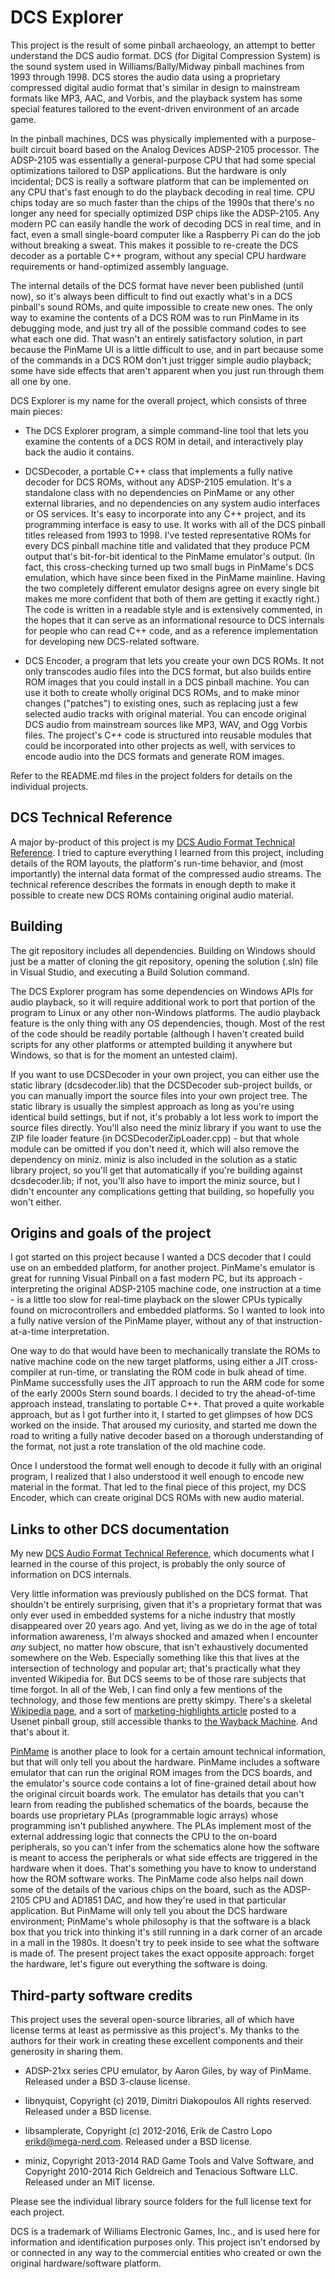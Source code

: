 # DCS Explorer

This project is the result of some pinball archaeology, an attempt to
better understand the DCS audio format.  DCS (for Digital Compression
System) is the sound system used in Williams/&ZeroWidthSpace;Bally/&ZeroWidthSpace;Midway pinball
machines from 1993 through 1998.  DCS stores the audio data using a
proprietary compressed digital audio format that's similar in design
to mainstream formats like MP3, AAC, and Vorbis, and the playback system
has some special features tailored to the event-driven environment of
an arcade game.

In the pinball machines, DCS was physically implemented with a
purpose-built circuit board based on the Analog Devices ADSP-2105
processor.  The ADSP-2105 was essentially a general-purpose CPU that
had some special optimizations tailored to DSP applications.  But the
hardware is only incidental; DCS is really a software platform that
can be implemented on any CPU that's fast enough to do the playback
decoding in real time.  CPU chips today are so much faster than the
chips of the 1990s that there's no longer any need for specially
optimized DSP chips like the ADSP-2105.  Any modern PC can easily
handle the work of decoding DCS in real time, and in fact, even a
small single-board computer like a Raspberry Pi can do the job without
breaking a sweat.  This makes it possible to re-create the DCS decoder
as a portable C++ program, without any special CPU hardware
requirements or hand-optimized assembly language.

The internal details of the DCS format have never been published
(until now), so it's always been difficult to find out exactly what's
in a DCS pinball's sound ROMs, and quite impossible to create new
ones.  The only way to examine the contents of a DCS ROM was to run
PinMame in its debugging mode, and just try all of the possible
command codes to see what each one did.  That wasn't an entirely
satisfactory solution, in part because the PinMame UI is a little
difficult to use, and in part because some of the commands in a DCS
ROM don't just trigger simple audio playback; some have side effects
that aren't apparent when you just run through them all one by one.

DCS Explorer is my name for the overall project, which consists
of three main pieces:

* The DCS Explorer program, a simple command-line tool that lets you examine
the contents of a DCS ROM in detail, and interactively play back
the audio it contains.

* DCSDecoder, a portable C++ class that implements a fully native
decoder for DCS ROMs, without any ADSP-2105 emulation.  It's a
standalone class with no dependencies on PinMame or any other external
libraries, and no dependencies on any system audio interfaces or OS
services.  It's easy to incorporate into any C++ project, and its
programming interface is easy to use.  It works with all of the DCS
pinball titles released from 1993 to 1998.  I've tested representative
ROMs for every DCS pinball machine title and validated that they produce PCM output
that's bit-for-bit identical to the PinMame emulator's output.  (In
fact, this cross-checking turned up two small bugs in PinMame's DCS
emulation, which have since been fixed in the PinMame mainline.
Having the two completely different emulator designs agree on every
single bit makes me more confident that both of them are getting it
exactly right.)  The code is written in a readable style and is
extensively commented, in the hopes that it can serve as an
informational resource to DCS internals for people who can read C++
code, and as a reference implementation for developing new DCS-related
software.

* DCS Encoder, a program that lets you create your own DCS ROMs.
It not only transcodes audio files into the DCS format, but also
builds entire ROM images that you could install in a DCS pinball
machine.  You can use it both to create wholly original DCS ROMs, and
to make minor changes ("patches") to existing ones, such as
replacing just a few selected audio tracks with original material.
You can encode original DCS audio from mainstream sources like
MP3, WAV, and Ogg Vorbis files.  The project's C++ code is
structured into reusable modules that could be incorporated into
other projects as well, with services to encode audio into the
DCS formats and generate ROM images.

Refer to the README.md files in the project folders for details
on the individual projects.



## DCS Technical Reference

A major by-product of this project is my [DCS Audio Format Technical Reference](http://mjrnet.org/pinscape/dcsref/DCS_format_reference.html).
I tried to capture everything I learned from this project, including
details of the ROM layouts, the platform's run-time behavior, and
(most importantly) the internal data format of the compressed
audio streams.  The technical reference describes the formats in
enough depth to make it possible to create new DCS ROMs
containing original audio material.


## Building

The git repository includes all dependencies.  Building on Windows
should just be a matter of cloning the git repository, opening the
solution (.sln) file in Visual Studio, and executing a Build Solution
command.

The DCS Explorer program has some dependencies on Windows APIs for
audio playback, so it will require additional work to port that
portion of the program to Linux or any other non-Windows platforms.
The audio playback feature is the only thing with any OS dependencies,
though.  Most of the rest of the code should be readily portable
(although I haven't created build scripts for any other platforms or
attempted building it anywhere but Windows, so that is for the moment
an untested claim).

If you want to use DCSDecoder in your own project, you can either use
the static library (dcsdecoder.lib) that the DCSDecoder sub-project
builds, or you can manually import the source files into your own
project tree.  The static library is usually the simplest approach as
long as you're using identical build settings, but if not, it's
probably a lot less work to import the source files directly.  You'll
also need the miniz library if you want to use the ZIP file loader
feature (in DCSDecoderZipLoader.cpp) - but that whole module can be
omitted if you don't need it, which will also remove the dependency on
miniz.  miniz is also included in the solution as a static library
project, so you'll get that automatically if you're building against
dcsdecoder.lib; if not, you'll also have to import the miniz source,
but I didn't encounter any complications getting that building, so
hopefully you won't either.


## Origins and goals of the project

I got started on this project because I wanted a DCS decoder that I
could use on an embedded platform, for another project.  PinMame's
emulator is great for running Visual Pinball on a fast modern PC, but
its approach - interpreting the original ADSP-2105 machine code, one
instruction at a time - is a little too slow for real-time playback on
the slower CPUs typically found on microcontrollers and embedded
platforms.  So I wanted to look into a fully native version of the
PinMame player, without any of that instruction-at-a-time
interpretation.

One way to do that would have been to mechanically translate the ROMs
to native machine code on the new target platforms, using either a JIT
cross-compiler at run-time, or translating the ROM code in bulk ahead
of time.  PinMame successfully uses the JIT approach to run the ARM
code for some of the early 2000s Stern sound boards.  I decided to try
the ahead-of-time approach instead, translating to portable C++.  That
proved a quite workable approach, but as I got further into it, I
started to get glimpses of how DCS worked on the inside.  That aroused
my curiosity, and started me down the road to writing a fully native
decoder based on a thorough understanding of the format, not just a
rote translation of the old machine code.

Once I understood the format well enough to decode it fully with an
original program, I realized that I also understood it well enough to
encode new material in the format. That led to the final piece of this
project, my DCS Encoder, which can create original DCS ROMs with new
audio material.



## Links to other DCS documentation

My new [DCS Audio Format Technical Reference](http://mjrnet.org/pinscape/dcsref/DCS_format_reference.html),
which documents what I learned in the course of this project,
is probably the only source of information on DCS internals.

Very little information was previously published on the DCS
format.  That shouldn't be entirely surprising, given that it's a
proprietary format that was only ever used in embedded systems for a
niche industry that mostly disappeared over 20 years ago.  And yet, living
as we do in the age of total information awareness, I'm
always shocked and amazed when I encounter *any* subject, no matter how obscure,
that isn't exhaustively documented somewhere on the Web.  Especially 
something like this that lives at the intersection of technology and popular art;
that's practically what they invented Wikipedia for.  But DCS seems to
be of those rare subjects that time forgot.  In all of the Web, I can find only a few
mentions of the technology, and those few mentions are pretty skimpy.
There's a skeletal [Wikipedia page](https://en.wikipedia.org/wiki/Digital_Compression_System),
and a sort of [marketing-highlights article](https://web.archive.org/web/20070929205008/http://pinballhq.com/willy/willy3.htm)
posted to a Usenet pinball group, still accessible thanks to
[the Wayback Machine](https://web.archive.org/).  And that's about it.

[PinMame](https://github.com/vpinball/pinmame) is another place to
look for a certain amount technical information, but that will only
tell you about the hardware.  PinMame includes a software emulator
that can run the original ROM images from the DCS boards, and the
emulator's source code contains a lot of fine-grained detail about how
the original circuit boards work.  The emulator has details that you
can't learn from reading the published schematics of the boards,
because the boards use proprietary PLAs (programmable logic arrays)
whose programming isn't published anywhere.  The PLAs implement most
of the external addressing logic that connects the CPU to the on-board
peripherals, so you can't infer from the schematics alone how the
software is meant to access the peripherals or what side effects are
triggered in the hardware when it does.  That's something you have to
know to understand how the ROM software works.  The PinMame code also
helps nail down some of the details of the various chips on the board,
such as the ADSP-2105 CPU and AD1851 DAC, and how they're used in that
particular application.  But PinMame will only tell you about the DCS
hardware environment; PinMame's whole philosophy is that the software
is a black box that you trick into thinking it's still running in a
dark corner of an arcade in a mall in the 1980s.  It doesn't try to
peek inside to see what the software is made of.  The present project
takes the exact opposite approach: forget the hardware, let's figure
out everything the software is doing.


## Third-party software credits

This project uses the several open-source libraries, all of which have
license terms at least as permissive as this project's.  My thanks to
the authors for their work in creating these excellent components and
their generosity in sharing them.

* ADSP-21xx series CPU emulator, by Aaron Giles, by way of PinMame.  Released
under a BSD 3-clause license.

* libnyquist, Copyright (c) 2019, Dimitri Diakopoulos All rights reserved.
Released under a BSD license.

* libsamplerate, Copyright (c) 2012-2016, Erik de Castro Lopo <erikd@mega-nerd.com>.
Released under a BSD license.

* miniz, Copyright 2013-2014 RAD Game Tools and Valve Software, and
Copyright 2010-2014 Rich Geldreich and Tenacious Software LLC.
Released under an MIT license.

Please see the individual library source folders for the full license text
for each project.

DCS is a trademark of Williams Electronic Games, Inc., and is used here
for information and identification purposes only.  This project isn't
endorsed by or connected in any way to the commercial entities who
created or own the original hardware/software platform.
